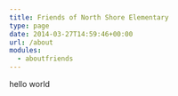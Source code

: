 ```yaml
---
title: Friends of North Shore Elementary
type: page
date: 2014-03-27T14:59:46+00:00
url: /about
modules:
  - aboutfriends
---
```

hello world